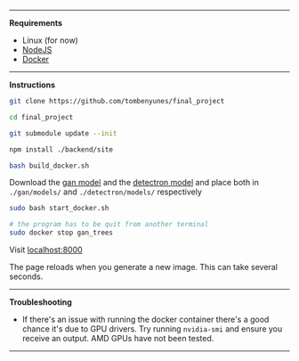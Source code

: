
---  

**Requirements**

- Linux (for now)
- [NodeJS](https://nodejs.org/en/)
- [Docker](https://www.docker.com/)

---

**Instructions**

```.bash
git clone https://github.com/tombenyunes/final_project

cd final_project

git submodule update --init

npm install ./backend/site

bash build_docker.sh
```

Download the [gan model](https://drive.google.com/file/d/1ZtJD0Rw0W36YV0dr4viDRr-wzQ6B87pd/view?usp=sharing) and the [detectron model](https://drive.google.com/file/d/1OR_9EnyjhWV2QMo8-OHW7fz5BpSPbLFZ/view?usp=sharing) and place both in `./gan/models/` and `./detectron/models/` respectively

```.bash
sudo bash start_docker.sh

# the program has to be quit from another terminal
sudo docker stop gan_trees
```

Visit [localhost:8000](http://localhost:8000)

The page reloads when you generate a new image. This can take several seconds.

---

**Troubleshooting**

- If there's an issue with running the docker container there's a good chance it's due to GPU drivers. Try running `nvidia-smi` and ensure you receive an output. AMD GPUs have not been tested.

---
